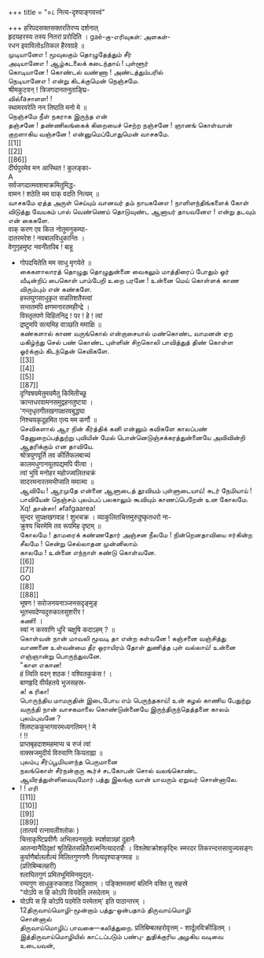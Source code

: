 +++
title = "०८ नित्य-दृश्याङ्गवत्त्वं"

+++
हरिपदसक्तसक्तरतिरप्य दर्शनात्   
हृदयहरस्य तस्य नितरां प्ररोदिति । gaē-கு-எரிவுகள்: அளகள்-   
रधन इवाविलोsतिकल हैरवग्रहे ॥   
முடியானேஎ ! மூவுலகும் தொழுதேத்தும் சீர்   
அடியானேஎ ! ஆழ்கடலைக் கடைந்தாய் ! புள்ளூர்   
கொடியானே ! கொண்டல் வண்ணா ! அண்டத்தும்பரில்   
நெடியானேஎ ! என்று கிடக்குமென் நெஞ்சமே.   
श्रीमकुटवन् ! त्रिजगदानतनुताङ्घ्रि-   
வில்faசாளள! !   
स्थामरवरेति नन तिष्ठति मनो मे ॥   
நெஞ்சமே நீள் நகராக இருந்த என்   
தஞ்சனே ! தண்ணிலங்கைக் கிறையைச் செற்ற நஞ்சனே ! ஞானங் கொள்வான் குறளாகிய வஞ்சனே ! என்னுமெப்போதுமென் வாசகமே.   
[[1]]  
[[2]]  
[[86]]  
दीर्घपुरमेव मन आस्थित ! कुलङ्का-   
A   
सर्वजगदात्मवशमाक्रमितुमिद्ध-   
वामन ! शठेति मम वाक् वदति नित्यम् ॥   
வாசகமே ஏத்த அருள் செய்யும் வானவர் தம் நாயகனேஎ ! நாளிளந்திங்களைக் கோள் விடுத்து வேயகம் பால் வெண்ணெய் தொடுவுண்ட ஆனாயர் தாயவனேஎ ! என்று தடவும் என் கைகளே.   
वाक् करण एव किल नोतुमनुकम्पा-   
दातरमरेश ! नवबालविधुकान्तिः ।   
वेणुगृहमुष्ट नवनीतपिब ! बाहू   
* गोपदयितेति मम साधु मृगयेते ॥   
கைகளாலாரத் தொழுது தொழுதுன்னை வைகலும் மாத்திரைப் போதும் ஓர் வீடின்றிப் பைகொள் பாம்பேறி உறை பரனே ! உன்னை மெய் கொள்ளக் காண விரும்பும் என் கண்களே.   
हस्तयुगसाधुकृत सन्नतिशतैस्त्वां   
सन्ततमपि क्षणमनारतमहीन्द्रे ।   
विस्तृतपणे विहितनिद्र ! पर ! हे ! त्वां   
द्रष्टुमपि सत्यमिह वाञ्छति ममाक्षि ॥   
கண்களால் காண வருங்கொல் என்றாசையால் மண்கொண்ட வாமனன் ஏற மகிழ்ந்து செல் பண் கொண்ட புள்ளின் சிறகொலி பாவித்துத் திண் கொள்ள ஓர்க்கும் கிடந்தென் செவிகளே.   
[[3]]  
[[4]]  
[[5]]  
[[87]]  
दृग्विषयमेतुमयमैतु किमितीच्छू   
क्रान्तधरवामनसमुद्वहनतुष्टया ।   
'गन्तृधृतगीतखगपक्षरवबुद्धघा   
निश्चयकृदूहमित एत्य मम कर्णौ ॥   
செவிகளால் ஆர நின் கீர்த்திக் கனி என்னும் கவிகளே காலப்பண் தேனுறைப்பத்துற்று புவியின் மேல் பொன்னெடுஞ்சக்கரத்துன்னையே அவிவின்றி ஆதரிக்கும் என தாவியே.   
श्रोत्रयुगपूर्ति तव कीर्तिफलबाच्यं   
कालमधुगानयुतपद्यमपि पीत्वा ।   
त्वां भुवि मनोहर महोज्ज्वलितचक्रं   
सादरमनारतमभीप्सति ममात्मा ॥   
ஆவியே ! ஆரமுதே என்னை ஆளுடைத் தூவியம் புள்ளுடையாய்! சுடர் நேமியாய் ! பாவியேன் நெஞ்சம் புலம்பப் பலகாலும் கூவியும் காணப்பெறேன் உன கோலமே.   
Xq! தான்சா! சfafgaarea!   
सुन्दर सुपक्षखगवाह ! शुभचक्र । व्याकुलितचित्तमुरुदुष्कृतधरो ना-   
क्रुश्य चिरमेमि तव रूपमिह दृष्टम् ॥   
கோலமே ! தாமரைக் கண்ணதோர் அஞ்சன நீலமே ! நின்றெனதாவியை ஈர்கின்ற சீலமே ! சென்று செல்லாதன முன்னிலாம்   
காலமே ! உன்னை எந்நாள் கண்டு கொள்வனே.   
[[6]]  
[[7]]  
GO   
[[8]]  
[[88]]  
भूषण ! सरोजनयनाञ्जनसदृङ्मुङ्   
भूतभवदेण्यदुरुकालसुशरीर !   
கணி! ।   
स्वां न करवाणि धुरि चक्षुषि कदाऽहम् ? ॥   
கொள்வன் நான் மாவலி மூவடி தா என்ற கள்வனே ! கஞ்சனை வஞ்சித்து வாணனை உள்வன்மை தீர ஒராயிரம் தோள் துணித்த புள் வல்லாய்! உன்னை எஞ்ஞான்று பொருந்துவனே.   
"காள எகஈன!   
हं त्विति वदन् शठक ! वश्वितकुकंस ! ।   
बाणहृदि वीर्यहतये भुजसहस्र-   
க! க ரிகா!   
பொருந்திய மாமருதின் இடைபோய எம் பெருந்தகாய்! உன் கழல் காணிய பேதுற்று வருந்தி நான் வாசகமாலை கொண்டுன்னையே இருந்திருந்தெத்தனை காலம் புலம்புவனே ?   
श्लिष्टककुभागवरमध्यगतिमन् ! मे   
! !!   
प्राप्तबृहदाशमहमाप्य च रुजं त्वां   
वाक्स्रजमुदीर्य विरुवाणि कियताह्ना ॥   
புலம்பு சீர்ப்பூமியளந்த பெருமானை   
நலங்கொள் சீர்நன்குரு கூர்ச் சடகோபன் சொல் வலங்கொண்ட ஆயிரத்துள்ளிவையுமோர் பத்து இலங்கு வான் யாவரும் ஏறுவர் சொன்னாலே.   
* ! ! எரி   
[[11]]  
[[10]]  
[[9]]  
[[89]]  
(तात्पर्य रत्नावलीश्लोकः )   
चित्ताकृष्टिप्रवीणैः अभिलपनसुखेः स्पर्शवाञ्छां दुहानैः   
आतन्वानैदिदृक्षां श्रुतिहितसहितैरात्मनित्यादरार्हैः । विश्लेषाक्रोशकृद्भिः स्मरदर तिकरन्दत्तसायुज्यसङ्गः   
कुर्वाणैर्बाललौल्यं मिलितगुणगणैः नित्यदृश्याङ्गमाह ॥   
(प्रतिबिम्बलहरी)   
श्लाघितगुणं प्रमितभूमिमिनमुद्यत्-   
रम्यगुण साधुकुरुकाशठ जिदुक्ताम् । पङ्क्तिमसमां बलिनि वक्ति तु सहस्रे   
"योऽपि स हि कोऽपि वियदेति लसदेताम् ॥   
* योऽपि स हि कोऽपि पदमेति परमेताम्' इति पाठान्तरम् ।   
12திருவாய்மொழி-மூன்றாம் பத்து-ஒன்பதாம் திருவாய்மொழி   
சொன்னால்   
திருவாய்மொழிப் பாவகை—கலித்துறை. प्रतिबिम्बलहरोवृत्तम् - शार्दूलविक्रीडितम् ।   
இத்திருவாய்மொழியில் காட்டப்படும் பண்பு- துதிக்குரிய அழகிய வடிவை   
உடையவன்,   

